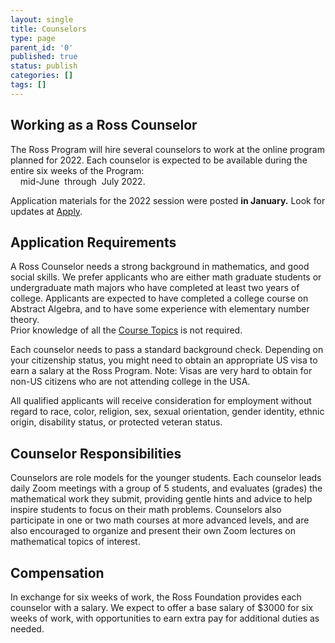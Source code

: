 ```yaml
---
layout: single
title: Counselors
type: page
parent_id: '0'
published: true
status: publish
categories: []
tags: []
---
```

## Working as a Ross Counselor

The Ross Program will hire several counselors to work at the online program planned for 2022. 
Each counselor is expected to be available during the entire six weeks of the Program: <br>
&nbsp; &nbsp; mid-June &nbsp;through&nbsp; July 2022.   

Application materials for the 2022 session were posted **in January.** 
Look for updates at [Apply](to-apply/). <br>

## Application Requirements

A Ross Counselor needs a strong background in mathematics, and good social skills. 
We prefer applicants who are either math graduate students or undergraduate math majors 
who have completed at least two years of college. Applicants are expected to have completed a 
college course on Abstract Algebra, and to have some experience with elementary number theory.  
Prior knowledge of all the [Course Topics](/students/course-topics/) is not required.

Each counselor needs to pass a standard background check. Depending on your citizenship status, 
you might need to obtain an appropriate US visa to earn a salary at the Ross Program.
Note: Visas are very hard to obtain for non-US citizens who are not attending college in the USA.

All qualified applicants will receive consideration for employment without regard to 
race, color, religion, sex, sexual orientation, gender identity, ethnic origin, 
disability status, or protected veteran status.

## Counselor Responsibilities

Counselors are role models for the younger students. Each counselor leads daily Zoom meetings 
with a group of 5 students, and evaluates (grades) the mathematical work they submit, 
providing gentle hints and advice to help inspire students to focus on their math problems. 
Counselors also participate in one or two math courses at more advanced levels, and are 
also encouraged to organize and present their own Zoom lectures on mathematical topics of interest.

## Compensation

In exchange for six weeks of work, the Ross Foundation provides each counselor with 
a salary. We expect to offer a base salary of $3000 for six weeks of work, with 
opportunities to earn extra pay for additional duties as needed.



